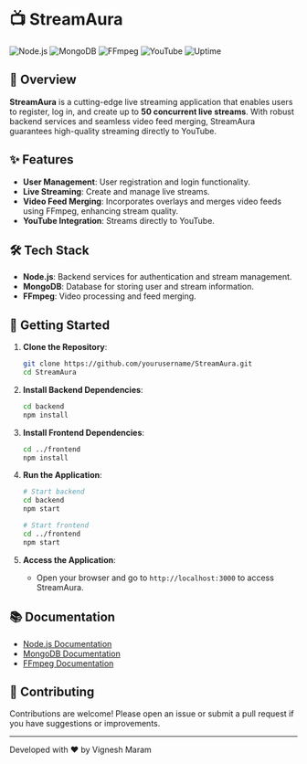 # 📺 StreamAura

![Node.js](https://img.shields.io/badge/Node.js-Backend-brightgreen)
![MongoDB](https://img.shields.io/badge/MongoDB-Database-brightgreen)
![FFmpeg](https://img.shields.io/badge/FFmpeg-Video_Processing-blue)
![YouTube](https://img.shields.io/badge/YouTube-Streaming-red)
![Uptime](https://img.shields.io/badge/Uptime-99.9%25-success)

## 🎥 Overview

**StreamAura** is a cutting-edge live streaming application that enables users to register, log in, and create up to **50 concurrent live streams**. With robust backend services and seamless video feed merging, StreamAura guarantees high-quality streaming directly to YouTube.

## ✨ Features

- **User Management**: User registration and login functionality.
- **Live Streaming**: Create and manage live streams.
- **Video Feed Merging**: Incorporates overlays and merges video feeds using FFmpeg, enhancing stream quality.
- **YouTube Integration**: Streams directly to YouTube.

## 🛠️ Tech Stack

- **Node.js**: Backend services for authentication and stream management.
- **MongoDB**: Database for storing user and stream information.
- **FFmpeg**: Video processing and feed merging.

  

## 🚀 Getting Started

1. **Clone the Repository**:
    ```sh
    git clone https://github.com/yourusername/StreamAura.git
    cd StreamAura
    ```

2. **Install Backend Dependencies**:
    ```sh
    cd backend
    npm install
    ```

3. **Install Frontend Dependencies**:
    ```sh
    cd ../frontend
    npm install
    ```

4. **Run the Application**:
    ```sh
    # Start backend
    cd backend
    npm start

    # Start frontend
    cd ../frontend
    npm start
    ```

5. **Access the Application**:
    - Open your browser and go to `http://localhost:3000` to access StreamAura.

## 📚 Documentation

- [Node.js Documentation](https://nodejs.org/en/docs/)
- [MongoDB Documentation](https://docs.mongodb.com/)
- [FFmpeg Documentation](https://ffmpeg.org/documentation.html)


## 🤝 Contributing

Contributions are welcome! Please open an issue or submit a pull request if you have suggestions or improvements.


---

Developed with ❤️ by Vignesh Maram


